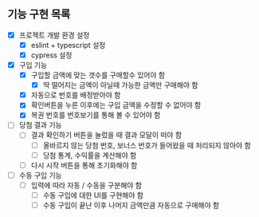 ## 기능 구현 목록
- [x] 프로젝트 개발 환경 설정
  - [x] eslint + typescript 설정
  - [x] cypress 설정
- [x] 구입 기능
  - [x] 구입할 금액에 맞는 갯수를 구매할수 있어야 함
    - [x] 딱 떨어지는 금액이 아닐때 가능한 금액만 구매해야 함
  - [x] 자동으로 번호를 배정받아야 함
  - [x] 확인버튼을 누른 이후에는 구입 금액을 수정할 수 없어야 함
  - [x] 복권 번호를 번호보기를 통해 볼 수 있어야 함
- [ ] 당첨 결과 기능
  - [ ] 결과 확인하기 버튼을 눌렀을 때 결과 모달이 떠야 함
    - [ ] 올바르지 않는 당첨 번호, 보너스 번호가 들어왔을 때 처리되지 않아야 함
    - [ ] 당첨 통계, 수익률을 계산해야 함
  - [ ] 다시 시작 버튼을 통해 초기화해야 함
- [ ] 수동 구입 기능
  - [ ] 입력에 따라 자동 / 수동을 구분해야 함
    - [ ] 수동 구입에 대한 UI를 구현해야 함
    - [ ] 수동 구입이 끝난 이후 나머지 금액만큼 자동으로 구매해야 함
